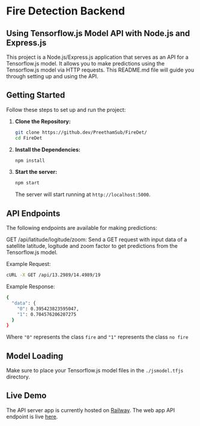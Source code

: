 # Fire Detection Backend
## Using Tensorflow.js Model API with Node.js and Express.js

This project is a Node.js/Express.js application that serves as an API for a Tensorflow.js model. It allows you to make predictions using the Tensorflow.js model via HTTP requests. This README.md file will guide you through setting up and using the API.

## Getting Started

Follow these steps to set up and run the project:

1. **Clone the Repository:**

   ```bash
   git clone https://github.dev/PreethamSub/FireDet/
   cd FireDet
   ```

2. **Install the Dependencies:**

    ```bash
    npm install
    ```

3. **Start the server:**

    ```bash
    npm start
    ```
    The server will start running at ```http://localhost:5000```.

## API Endpoints
The following endpoints are available for making predictions:

GET /api/latitude/logitude/zoom: Send a GET request with input data of a satellite latitude, logitude and zoom factor to get predictions from the Tensorflow.js model.

Example Request:

  ```bash
  cURL -X GET /api/13.2989/14.4989/19
  ```

Example Response:

  ```bash
  {
    "data": {
      "0": 0.395423823595047,
      "1": 0.704576206207275
    }
  }
  ```
  Where ```"0"``` represents the class ```fire``` and ```"1"``` represents the class ```no fire```

## Model Loading
Make sure to place your Tensorflow.js model files in the ```./jsmodel.tfjs``` directory.

## Live Demo
The API server app is currently hosted on [Railway](https://railway.app/). The web app API endpoint is live [here](https://firedet-production.up.railway.app/api/13.2989/14.4989/19).
